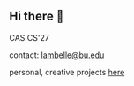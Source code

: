 ## Hi there 👋

 CAS CS'27 
 
 contact: lambelle@bu.edu 
 
 personal, creative projects [here](https://github.com/culubo) 

